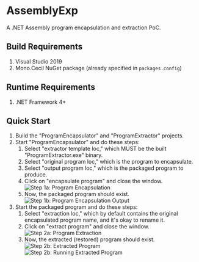 # AssemblyExp

A .NET Assembly program encapsulation and extraction PoC.

## Build Requirements

1. Visual Studio 2019
1. Mono.Cecil NuGet package (already specified in `packages.config`)

## Runtime Requirements

1. .NET Framework 4+

## Quick Start

1. Build the "ProgramEncapsulator" and "ProgramExtractor" projects.
1. Start "ProgramEncapsulator" and do these steps:
   1. Select "extractor template loc," which MUST be the built "ProgramExtractor.exe" binary.
   1. Select "original program loc," which is the program to encapsulate.
   1. Select "output program loc," which is the packaged program to produce.
   1. Click on "encapsulate program" and close the window.
   ![Step 1a: Program Encapsulation](res/README\_1.PNG "Program Encapsulation")
   1. Now, the packaged program should exist.
   ![Step 1b: Program Encapsulation Output](res/README\_2.PNG "Program Encapsulation Output")
1. Start the packaged program and do these steps:
   1. Select "extraction loc," which by default contains the original encapsulated program name, and it's okay to rename it.
   1. Click on "extract program" and close the window.
   ![Step 2a: Program Extraction](res/README\_3.PNG "Program Extraction")
   1. Now, the extracted (restored) program should exist.
   ![Step 2b: Extracted Program](res/README\_4.PNG "Extracted Program")
   ![Step 2b: Running Extracted Program](res/README\_5.PNG "Running Extracted Program")
